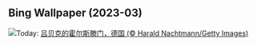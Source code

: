 ## Bing Wallpaper (2023-03)
![](https://www.bing.com/th?id=OHR.LuebeckCityGate_ZH-CN4618826141_UHD.jpg&w=1000)Today: [吕贝克的霍尔斯滕门，德国 (© Harald Nachtmann/Getty Images)](https://www.bing.com/th?id=OHR.LuebeckCityGate_ZH-CN4618826141_UHD.jpg)
